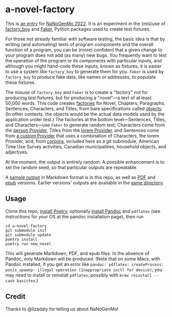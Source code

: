 a-novel-factory
===============

This is [an entry](https://github.com/NaNoGenMo/2022/issues/14) for
[NaNoGenMo 2022](https://github.com/NaNoGenMo/2022). It is an
experiment in the (mis)use of
[factory_boy](https://factoryboy.readthedocs.io/en/stable/) and
[Faker](https://faker.readthedocs.io/en/master/), Python packages used
to create test fixtures.

For those not already familiar with software testing, the basic idea
is that by writing (and automating) tests of program components and
the overall function of a program, you can be (more) confident that a
given change to your program does not add (as many) new bugs. You
frequently want to test the operation of the program or its components
with particular inputs, and although you might hand-code these inputs,
known as fixtures, it is easier to use a system like `factory_boy` to
generate them for you. `Faker` is used by `factory_boy` to produce
fake data, like names or addresses, to populate these fixtures.

The misuse of `factory_boy` and `Faker` is to create a "factory" not
for producing test fixtures, but for producing a "novel"—a text of at
least 50,000 words. This code creates
[factories](a_novel_factory/factories.py) for Novel, Chapters,
Paragraphs, Sentences, Characters, and Titles, from bare
specifications called [objects](a_novel_factory/objects.py). (In other
contexts, the objects would be the actual data models used by the
application under test.)  The factories at the bottom level—Sentences,
Titles, and Characters—use `Faker` to generate random text; Characters
come from the [person
Provider](https://faker.readthedocs.io/en/master/providers/faker.providers.person.html),
Titles from the [lorem
Provider](https://faker.readthedocs.io/en/master/providers/faker.providers.lorem.html),
and Sentences come from [a custom
Provider](a_novel_factory/providers.py) that uses a combination of
Characters, the lorem Provider, and, from
[corpora](https://github.com/dariusk/corpora), included here as a git
submodule, American Time Use Survey activities, Canadian
municipalities, household objects, and adjectives.

At the moment, the output is entirely random. A possible enhancement
is to set the random seed, so that particular outputs are repeatable.

A [sample output](output/0.2.4-audience_report.md) in
Markdown format is in this repo, as well as
[PDF](output/0.2.4-audience_report.pdf) and
[epub](output/0.2.4-audience_report.epub) versions. Earlier
versions' outputs are available in the [same directory](output/).

Usage
-----

Clone this repo, [install
Poetry](https://python-poetry.org/docs/#installation), optionally
[install Pandoc](https://pandoc.org/installing.html) and `pdflatex`
(see instructions for your OS at the pandoc installation page), then
run

```
cd a-novel-factory
git submodule init
git submodule update
poetry install
poetry run new_novel
```

This will generate Markdown, PDF, and epub files. In the absence of
Pandoc, only Markdown will be produced. (Note that on some Macs, with
Pandoc installed, if you get an error like `pandoc: pdflatex:
createProcess: posix_spawnp: illegal operation (Inappropriate ioctl
for device)`, you may need to install or reinstall `pdflatex`,
possibly with `brew reinstall --cask basictex`.)

Credit
------

Thanks to @lizadaly for telling us about NaNoGenMo!
